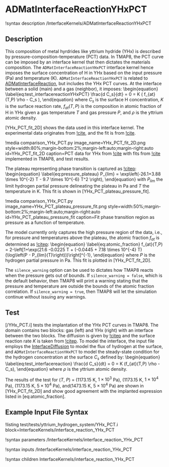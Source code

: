 # ADMatInterfaceReactionYHxPCT

!syntax description /InterfaceKernels/ADMatInterfaceReactionYHxPCT

## Description

This composition of metal hyrdrides like yttrium hydride (YHx) is described by pressure-composition-temperature (PCT) data.
In TMAP8, the PCT curve can be imposed by an interface kernel that then dictates the materials composition.
The `ADMatInterfaceReactionYHxPCT` interface kernel hence imposes the surface concentration of H in YHx based on the input pressure (Pa) and temperature (K). `ADMatInterfaceReactionYHxPCT` is related to [ADMatInterfaceReaction](ADMatInterfaceReaction.md), but includes the YHx PCT curves.
 At the interface between a solid (main) and a gas (neighbor), it imposes:
\begin{equation} \label{eq:test_interfacereactionYHxPCT}
\frac{d C_s}{dt} = 0 = K ( f_{at}(T,P) \rho - C_s ),
\end{equation}
where $C_s$ is the surface H concentration,
$K$ is the surface reaction rate,
$f_{at}(T,P)$ is the composition in atomic fraction of H in YHx given a gas temperature $T$ and gas pressure $P$,
and $\rho$ is the yttrium atomic density.

[YHx_PCT_fit_2D] shows the data used in this interface kernel. The experimental data originates from [!cite](Lundin_1962), and the fit is from [!cite](Matthews2021SWIFT).

!media comparison_YHx_PCT.py
       image_name=YHx_PCT_fit_2D.png
       style=width:80%;margin-bottom:2%;margin-left:auto;margin-right:auto
       id=YHx_PCT_fit_2D
       caption=PCT data for YHx from [!cite](Lundin_1962) with fits from [!cite](Matthews2021SWIFT) implemented in TMAP8, and test results.

The plateau representing phase transition is captured as [!citep](Matthews2021SWIFT):
\begin{equation} \label{eq:pressure_plateau}
P_{lim} = \exp\left(-26.1+3.88 \times 10^{-2} T - 9.7 \times 10^{-6} T^2 \right),
\end{equation}
with $P_{lim}$ the limit hydrogen partial pressure delineating the plateau in Pa and $T$ the temperature in K.
This fit is shown in [YHx_PCT_plateau_pressure_fit].

!media comparison_YHx_PCT.py
       image_name=YHx_PCT_plateau_pressure_fit.png
       style=width:50%;margin-bottom:2%;margin-left:auto;margin-right:auto
       id=YHx_PCT_plateau_pressure_fit
       caption=Fit phase transition region as pressure as a function of temperature.

The model currently only captures the high pressure region of the data, i.e., for pressure and temperatures above the plateau, the atomic fraction $f_{at}$ is determined as [!citep](Matthews2021SWIFT):
\begin{equation} \label{eq:atomic_fraction}
f_{at}(T,P) = 2-\left[1+\exp(21.6 -0.0225 T + (-0.0445 + 7.18 \times 10^{-4} T) (\log\left(P - P_{lim}(T)\right)))\right]^{-1},
\end{equation}
where $P$ is the hydrogen partial pressure in Pa. This fit is plotted in [YHx_PCT_fit_2D].

The `silence_warning` option can be used to dictates how TMAP8 reacts when the pressure gets out of bounds.
If `silence_warning = false`, which is the default behavior, then TMAP8 will print a warning stating that the pressure and temperature are outside the bounds of the atomic fraction correlation.
If `silence_warning = true`, then TMAP8 will let the simulation continue without issuing any warnings.

## Test

[/YHx_PCT.i] tests the implantation of the YHx PCT curves in TMAP8.
The domain contains two blocks: gas (left) and YHx (right) with an interface between the two blocks.
The diffusion is given by [!citep](MAJER2002438) and the surface reaction rate $K$ is taken from [!citep](FISHER19841536).
To model the interface, the input file employs the [InterfaceDiffusion](InterfaceDiffusion.md) to model the flux of hydrogen at the surface, and `ADMatInterfaceReactionYHxPCT` to model the steady-state condition for the hydrogen concentration at the surface $C_s$ defined by:
\begin{equation} \label{eq:test_interfacereaction}
\frac{d C_s}{dt} = 0 = K (f_{at}(T,P) \rho - C_s),
\end{equation}
where $\rho$ is the yttrium atomic density.

The results of the test for ($T$, $P$) = (1173.15 K, $1 \times 10^{3}$ Pa), (1173.15 K, $1 \times 10^{4}$ Pa), (1173.15 K, $5 \times 10^{4}$ Pa), and(1473.15 K, $5 \times 10^{4}$ Pa) are shown in [YHx_PCT_fit_2D] and show good agreement with the implanted expression listed in [eq:atomic_fraction].

## Example Input File Syntax

!listing test/tests/yttrium_hydrogen_system/YHx_PCT.i block=InterfaceKernels/interface_reaction_YHx_PCT

!syntax parameters /InterfaceKernels/interface_reaction_YHx_PCT

!syntax inputs /InterfaceKernels/interface_reaction_YHx_PCT

!syntax children InterfaceKernels/interface_reaction_YHx_PCT

